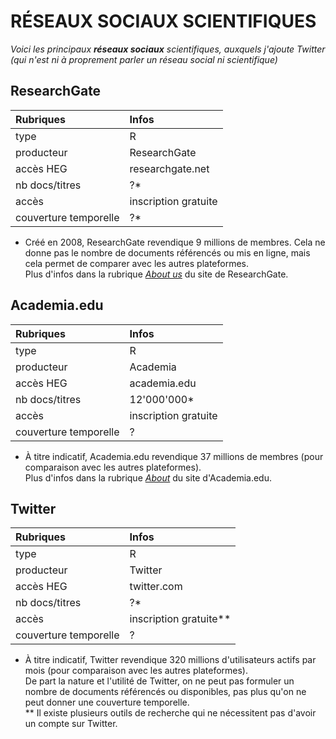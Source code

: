 # RÉSEAUX SOCIAUX SCIENTIFIQUES

*Voici les principaux **réseaux sociaux** scientifiques, auxquels j'ajoute Twitter (qui n'est ni à proprement parler un réseau social ni scientifique)*   

## ResearchGate

| Rubriques | Infos |
| :-------- | :---- |
| type | R |
| producteur | ResearchGate |
| accès HEG | researchgate.net |
| nb docs/titres | ?* |
| accès | inscription gratuite |
| couverture temporelle | ?* |

* Créé en 2008, ResearchGate revendique 9 millions de membres. Cela ne donne pas le nombre de documents référencés ou mis en ligne, mais cela permet de comparer avec les autres plateformes.   
Plus d'infos dans la rubrique [*About us*](https://www.researchgate.net/about) du site de ResearchGate.


## Academia.edu

| Rubriques | Infos |
| :-------- | :---- |
| type | R |
| producteur | Academia |
| accès HEG | academia.edu |
| nb docs/titres | 12'000'000* |
| accès | inscription gratuite |
| couverture temporelle | ? |

* À titre indicatif, Academia.edu revendique 37 millions de membres (pour comparaison avec les autres plateformes).   
Plus d'infos dans la rubrique [*About*](https://www.academia.edu/about) du site d'Academia.edu.


## Twitter

| Rubriques | Infos |
| :-------- | :---- |
| type | R |
| producteur | Twitter |
| accès HEG | twitter.com |
| nb docs/titres | ?* |
| accès | inscription gratuite** |
| couverture temporelle | ? |

* À titre indicatif, Twitter revendique 320 millions d'utilisateurs actifs par mois (pour comparaison avec les autres plateformes).   
De part la nature et l'utilité de Twitter, on ne peut pas formuler un nombre de documents référencés ou disponibles, pas plus qu'on ne peut donner une couverture temporelle.   
** Il existe plusieurs outils de recherche qui ne nécessitent pas d'avoir un compte sur Twitter.   
